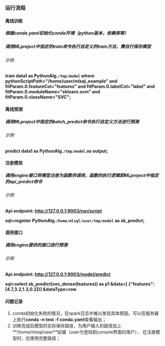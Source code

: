 ### 运行流程

#### 离线训练
##### 根据conda.yaml初始化conda环境（python版本，依赖库等）
##### 调用MLproject中指定的train命令执行自定义的train方法，需自行保存模型

###### 示例

**train data1 as PythonAlg.`/tmp/model` where
pythonScriptPath="/home/user/mlsql_example"
and fitParam.0.featureCol="features"
and fitParam.0.labelCol="label"
and fitParam.0.moduleName="sklearn.svm"
and fitParam.0.className="SVC";**

#### 离线预测 
##### 调用MLproject中指定的batch_predict命令执行自定义方法进行预测

###### 示例

**predict data1 as PythonAlg.`/tmp/model` as output;**

#### 注册模型
##### 调用engine接口将模型注册为函数供调用，函数的执行逻辑即MLproject中指定的api_predict命令

###### 示例

**Api endpoint: http://127.0.0.1:9003/run/script**

**sql=register PythonAlg.`/home/mlsql/user/tmp/model` as sk_predict;**

#### 调用接口
##### 调用engine提供的接口进行预测

###### 示例

**Api endpoint: http://127.0.0.1:9003/model/predict**

**sql=select sk_predict(vec_dense(features)) as p1
&data=[ {"features": [4.7,3.2,1.3,0.2]}]
&dataType=row**

#### 问题记录

1. conda初始化失败的情况，在spark日志中难以发现具体原因，可以在服务器上执行**conda -n test -f conda.yaml**查看输出；
2. 训练完成后模型的实际保存路径，为用户输入的路径加上**/home/mlsql/user**前缀（user为登陆到console界面的用户），
在注册模型时，应使用完整路径；